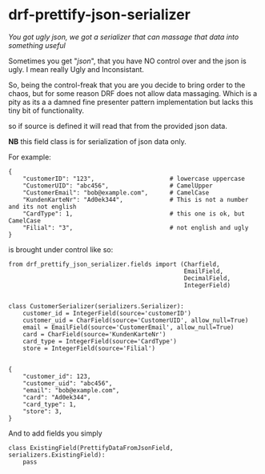 # drf-prettify-json-serializer

*You got ugly json, we got a serializer that can massage that data into something useful*

Sometimes you get "*json*", that you have NO control over and the json is ugly. I mean really Ugly and Inconsistant. 

So, being the control-freak that you are you decide to bring order to the chaos, but for some reason DRF does not allow data massaging. Which is a pity as its a a damned fine presenter pattern implementation but lacks this tiny bit of functionality.

so if source is defined it will read that from the provided json data.

**NB** this field class is for serialization of json data only.

For example:

```
{
    "customerID": "123",                     # lowercase uppercase
    "CustomerUID": "abc456",                 # CamelUpper
    "CustomerEmail": "bob@example.com",      # CamelCase
    "KundenKarteNr": "Ad0ek344",             # This is not a number and its not english
    "CardType": 1,                           # this one is ok, but CamelCase
    "Filial": "3",                           # not english and ugly
}
```

is brought under control like so:

```
from drf_prettify_json_serializer.fields import (Charfield,
                                                 EmailField,
                                                 DecimalField,
                                                 IntegerField)


class CustomerSerializer(serializers.Serializer):
    customer_id = IntegerField(source='customerID')
    customer_uid = CharField(source='CustomerUID', allow_null=True)
    email = EmailField(source='CustomerEmail', allow_null=True)
    card = CharField(source='KundenKarteNr')
    card_type = IntegerField(source='CardType')
    store = IntegerField(source='Filial')


{
    "customer_id": 123,
    "customer_uid": "abc456",
    "email": "bob@example.com",
    "card": "Ad0ek344",
    "card_type": 1,
    "store": 3,
}
```

And to add fields you simply

```
class ExistingField(PrettifyDataFromJsonField, serializers.ExistingField):
    pass
```
